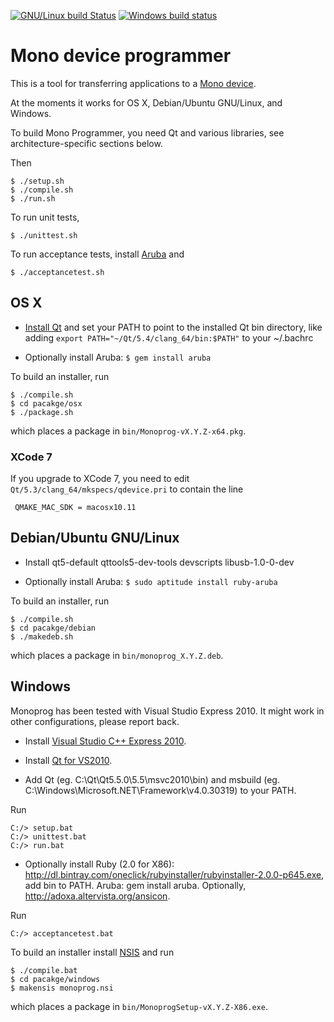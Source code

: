 [![GNU/Linux build Status](https://travis-ci.org/getopenmono/appveyor-test-1.svg)](https://travis-ci.org/getopenmono/appveyor-test-1)
[![Windows build status](https://ci.appveyor.com/api/projects/status/github/getopenmono/appveyor-test-1?svg=true)](https://ci.appveyor.com/project/jpsecher/appveyor-test-1)

# Mono device programmer

This is a tool for transferring applications to a [Mono device](http://openmono.com).

At the moments it works for OS X, Debian/Ubuntu GNU/Linux, and Windows.

To build Mono Programmer, you need Qt and various libraries, see architecture-specific sections below.

Then

    $ ./setup.sh
    $ ./compile.sh
    $ ./run.sh

To run unit tests,

    $ ./unittest.sh

To run acceptance tests, install [Aruba](https://github.com/cucumber/aruba) and

    $ ./acceptancetest.sh

## OS X

 - [Install Qt](https://www.qt.io/download-open-source/) and set your PATH to point to the installed Qt bin directory, like adding `export PATH="~/Qt/5.4/clang_64/bin:$PATH"` to your ~/.bachrc

 - Optionally install Aruba: `$ gem install aruba`

To build an installer, run

    $ ./compile.sh
    $ cd pacakge/osx
    $ ./package.sh

which places a package in `bin/Monoprog-vX.Y.Z-x64.pkg`.

### XCode 7

If you upgrade to XCode 7, you need to edit `Qt/5.3/clang_64/mkspecs/qdevice.pri` to
contain the line

     QMAKE_MAC_SDK = macosx10.11

## Debian/Ubuntu GNU/Linux

 - Install qt5-default qttools5-dev-tools devscripts libusb-1.0-0-dev

 - Optionally install Aruba: `$ sudo aptitude install ruby-aruba`

To build an installer, run

    $ ./compile.sh
    $ cd pacakge/debian
    $ ./makedeb.sh

which places a package in `bin/monoprog_X.Y.Z.deb`.

## Windows

Monoprog has been tested with Visual Studio Express 2010.  It might work in other configurations, please report back.

- Install [Visual Studio C++ Express 2010](https://app.vssps.visualstudio.com/profile/review?download=true&family=VisualStudioCExpress&release=VisualStudio2010).

- Install [Qt for VS2010](http://download.qt.io/official_releases/qt/5.5/5.5.0/qt-opensource-windows-x86-msvc2010-5.5.0.exe).

- Add Qt (eg. C:\Qt\Qt5.5.0\5.5\msvc2010\bin) and msbuild (eg. C:\Windows\Microsoft.NET\Framework\v4.0.30319) to your PATH.

Run

    C:/> setup.bat
    C:/> unittest.bat
    C:/> run.bat

- Optionally install Ruby (2.0 for X86): http://dl.bintray.com/oneclick/rubyinstaller/rubyinstaller-2.0.0-p645.exe, add bin to PATH.  Aruba: gem install aruba.  Optionally, http://adoxa.altervista.org/ansicon.

Run

    C:/> acceptancetest.bat

To build an installer install [NSIS](http://nsis.sourceforge.net/Download/) and run

    $ ./compile.bat
    $ cd pacakge/windows
    $ makensis monoprog.nsi

which places a package in `bin/MonoprogSetup-vX.Y.Z-X86.exe`.

